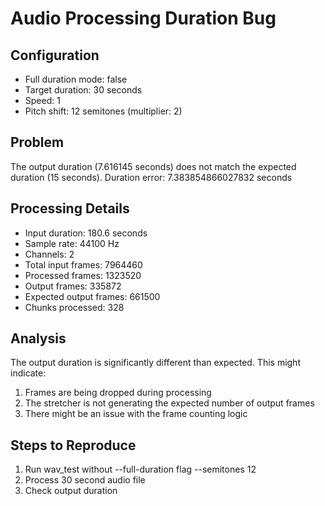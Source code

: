 # Audio Processing Duration Bug

## Configuration
- Full duration mode: false
- Target duration: 30 seconds
- Speed: 1
- Pitch shift: 12 semitones (multiplier: 2)

## Problem
The output duration (7.616145 seconds) does not match the expected duration (15 seconds).
Duration error: 7.383854866027832 seconds

## Processing Details
- Input duration: 180.6 seconds
- Sample rate: 44100 Hz
- Channels: 2
- Total input frames: 7964460
- Processed frames: 1323520
- Output frames: 335872
- Expected output frames: 661500
- Chunks processed: 328

## Analysis
The output duration is significantly different than expected. This might indicate:
1. Frames are being dropped during processing
2. The stretcher is not generating the expected number of output frames
3. There might be an issue with the frame counting logic

## Steps to Reproduce
1. Run wav_test without --full-duration flag --semitones 12
2. Process 30 second audio file
3. Check output duration
